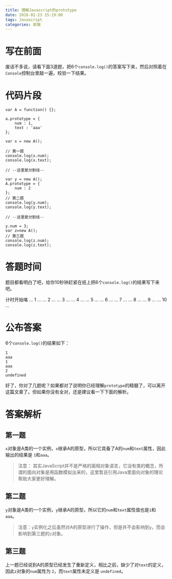 ```yaml
---
title: 理解Javascript的prototype
date: 2016-02-23 15:19:00
tags: Javascript
categories: 前端
---
```


# 写在前面
废话不多说，请看下面3道题，把6个`console.log()`的答案写下来，然后对照着在`Console`控制台里敲一遍，校验一下结果。

<!--more-->

# 代码片段

```
var A = function() {};

a.prototype = {
    num : 1,
    text : 'aaa'
};

var x = new A();

// 第一题
console.log(x.num);
console.log(x.text);

// --这里是分割线--

var y = new A();
A.prototype = {
    num : 2
};
// 第二题
console.log(y.num);
console.log(y.text);

// --这里是分割线--

y.num = 3;
var z=new A();
// 第三题
console.log(z.num);
console.log(z.text);
```

# 答题时间
题目都看明白了吧，给你10秒钟赶紧在纸上把6个`console.log()`的结果写下来吧。

计时开始咯
... 1 ...
... 2 ...
... 3 ...
... 4 ...
... 5 ...
... 6 ...
... 7 ...
... 8 ...
... 9 ...
... 10 ...

# 公布答案
6个`console.log()`的结果如下：
```
1
aaa
1
aaa
2
undefined
```

好了，你对了几题呢？如果都对了说明你已经理解`prototype`的精髓了，可以离开这篇文章了。但如果你没有全对，还是建议看一下下面的解析。


# 答案解析
## 第一题
`x`对象是A类的一个实例，`x`继承A的原型，所以它具备了A的`num`和`text`属性，因此输出的结果是  `1`和`aaa`。

> 注意： 其实JavaScript并不是严格的面相对象语言，它没有类的概念，所谓的面向对象是用函数模拟出来的，这里暂且引用Java里面向对象的理论帮助大家更好理解。

## 第二题
`y`对象是A类的一个实例，`y`继承A的原型，所以它的`num`和`text`属性值也是`1`和`aaa`。
> 注意：`y`实例化之后虽然对A的原型进行了操作，但是并不会影响到`y`，而会影响到第三题的`z`对象。

## 第三题
上一题已经说到A的原型已经发生了重新定义，相比之前，缺少了对`text`的定义，因此`z`对象的`num`属性为 `2`，而`text`属性未定义是 `undefined`。
